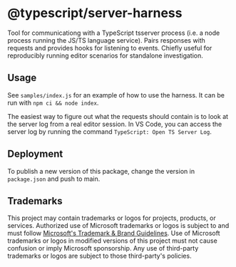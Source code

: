 # @typescript/server-harness
Tool for communicationg with a TypeScript tsserver process (i.e. a node process running the JS/TS language service).
Pairs responses with requests and provides hooks for listening to events.
Chiefly useful for reproducibly running editor scenarios for standalone investigation.

## Usage

See `samples/index.js` for an example of how to use the harness.
It can be run with `npm ci && node index`.

The easiest way to figure out what the requests should contain is to look at the server log from a real editor session.
In VS Code, you can access the server log by running the command `TypeScript: Open TS Server Log`.

## Deployment

To publish a new version of this package, change the version in `package.json` and push to main.

## Trademarks

This project may contain trademarks or logos for projects, products, or services. Authorized use of Microsoft
trademarks or logos is subject to and must follow
[Microsoft's Trademark & Brand Guidelines](https://www.microsoft.com/en-us/legal/intellectualproperty/trademarks/usage/general).
Use of Microsoft trademarks or logos in modified versions of this project must not cause confusion or imply Microsoft sponsorship.
Any use of third-party trademarks or logos are subject to those third-party's policies.
